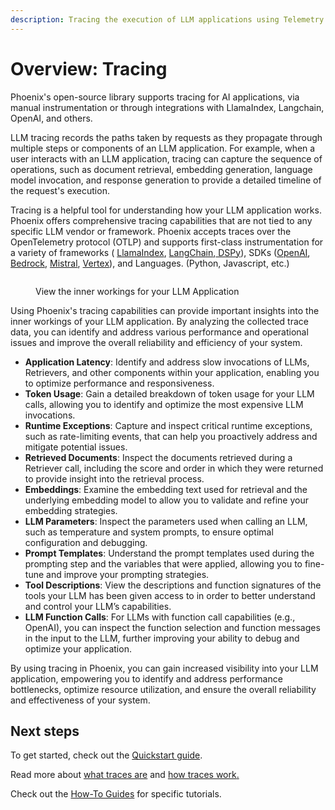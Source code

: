 ```yaml
---
description: Tracing the execution of LLM applications using Telemetry
---
```


# Overview: Tracing

Phoenix's open-source library supports tracing for AI applications, via manual instrumentation or through integrations with LlamaIndex, Langchain, OpenAI, and others.

LLM tracing records the paths taken by requests as they propagate through multiple steps or components of an LLM application. For example, when a user interacts with an LLM application, tracing can capture the sequence of operations, such as document retrieval, embedding generation, language model invocation, and response generation to provide a detailed timeline of the request's execution.

Tracing is a helpful tool for understanding how your LLM application works. Phoenix offers comprehensive tracing capabilities that are not tied to any specific LLM vendor or framework. Phoenix accepts traces over the OpenTelemetry protocol (OTLP) and supports first-class instrumentation for a variety of frameworks ( [LlamaIndex](../integrations-tracing/llamaindex.md), [LangChain](../integrations-tracing/langchain.md),[ DSPy](../integrations-tracing/dspy.md)), SDKs ([OpenAI](../integrations-tracing/openai.md), [Bedrock](../integrations-tracing/bedrock.md), [Mistral](../integrations-tracing/mistralai.md), [Vertex](../integrations-tracing/vertexai.md)), and Languages. (Python, Javascript, etc.)

<figure><img src="https://storage.googleapis.com/arize-phoenix-assets/assets/images/phoenix_tracing.png" alt=""><figcaption><p>View the inner workings for your LLM Application</p></figcaption></figure>

Using Phoenix's tracing capabilities can provide important insights into the inner workings of your LLM application. By analyzing the collected trace data, you can identify and address various performance and operational issues and improve the overall reliability and efficiency of your system.

* **Application Latency**: Identify and address slow invocations of LLMs, Retrievers, and other components within your application, enabling you to optimize performance and responsiveness.
* **Token Usage**: Gain a detailed breakdown of token usage for your LLM calls, allowing you to identify and optimize the most expensive LLM invocations.
* **Runtime Exceptions**: Capture and inspect critical runtime exceptions, such as rate-limiting events, that can help you proactively address and mitigate potential issues.
* **Retrieved Documents**: Inspect the documents retrieved during a Retriever call, including the score and order in which they were returned to provide insight into the retrieval process.
* **Embeddings**: Examine the embedding text used for retrieval and the underlying embedding model to allow you to validate and refine your embedding strategies.
* **LLM Parameters**: Inspect the parameters used when calling an LLM, such as temperature and system prompts, to ensure optimal configuration and debugging.
* **Prompt Templates**: Understand the prompt templates used during the prompting step and the variables that were applied, allowing you to fine-tune and improve your prompting strategies.
* **Tool Descriptions**: View the descriptions and function signatures of the tools your LLM has been given access to in order to better understand and control your LLM’s capabilities.
* **LLM Function Calls**: For LLMs with function call capabilities (e.g., OpenAI), you can inspect the function selection and function messages in the input to the LLM, further improving your ability to debug and optimize your application.

By using tracing in Phoenix, you can gain increased visibility into your LLM application, empowering you to identify and address performance bottlenecks, optimize resource utilization, and ensure the overall reliability and effectiveness of your system.

## Next steps

To get started, check out the [Quickstart guide](../llm-traces-1.md).

Read more about [what traces are](what-are-traces.md) and [how traces work](how-does-tracing-work.md)[.](./#how-does-tracing-work)

Check out the [How-To Guides](../how-to-tracing/) for specific tutorials.
